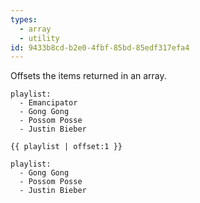 ```yaml
---
types:
  - array
  - utility
id: 9433b8cd-b2e0-4fbf-85bd-85edf317efa4
---
```

Offsets the items returned in an array.

```.language-yaml
playlist:
  - Emancipator
  - Gong Gong
  - Possom Posse
  - Justin Bieber
```

```
{{ playlist | offset:1 }}
```

```.language-output
playlist:
  - Gong Gong
  - Possom Posse
  - Justin Bieber
```

